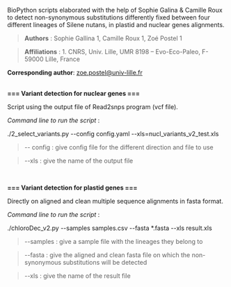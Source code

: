 BioPython scripts elaborated with the help of Sophie Galina &amp; Camille Roux to detect non-synonymous substitutions differently fixed between four different lineages of Silene nutans, in plastid and nuclear genes alignments. 

>**Authors** : Sophie Gallina 1, Camille Roux 1, Zoé Postel 1

>**Affiliations** :
    1. CNRS, Univ. Lille, UMR 8198 – Evo-Eco-Paleo, F-59000 Lille, France

**Corresponding author**: zoe.postel@univ-lille.fr<br />
&nbsp;
&nbsp;


**=== Variant detection for nuclear genes ===**

Script using the output file of Read2snps program (vcf file). 

_Command line to run the script_ : 

./2_select_variants.py --config config.yaml --xls=nucl_variants_v2_test.xls

>-- config : give config file for the different direction and file to use

>--xls : give the name of the output file

&nbsp;
&nbsp;


**=== Variant detection for plastid genes ===**

Directly on aligned and clean multiple sequence alignments in fasta format. 

_Command line to run the script_ : 

./chloroDec_v2.py --samples samples.csv --fasta *.fasta --xls result.xls

>--samples : give a sample file with the lineages they belong to

>--fasta : give the aligned and clean fasta file on which the non-synonymous substitutions will be detected

>--xls : give the name of the result file
